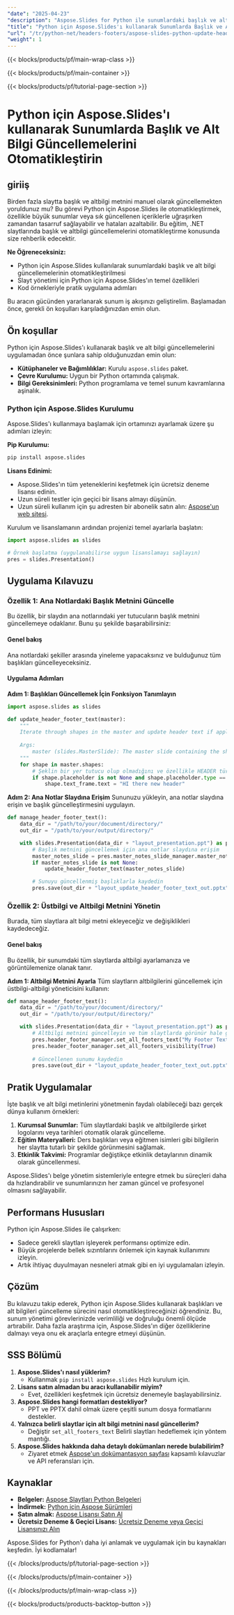 ```yaml
---
"date": "2025-04-23"
"description": "Aspose.Slides for Python ile sunumlardaki başlık ve alt bilgi güncellemelerini nasıl otomatikleştireceğinizi öğrenin. İş akışınızı kolaylaştırın, hataları azaltın ve sunum yönetimini geliştirin."
"title": "Python için Aspose.Slides'ı kullanarak Sunumlarda Başlık ve Alt Bilgi Güncellemelerini Otomatikleştirin"
"url": "/tr/python-net/headers-footers/aspose-slides-python-update-header-footer/"
"weight": 1
---
```


{{< blocks/products/pf/main-wrap-class >}}

{{< blocks/products/pf/main-container >}}

{{< blocks/products/pf/tutorial-page-section >}}
# Python için Aspose.Slides'ı kullanarak Sunumlarda Başlık ve Alt Bilgi Güncellemelerini Otomatikleştirin

## giriiş

Birden fazla slaytta başlık ve altbilgi metnini manuel olarak güncellemekten yoruldunuz mu? Bu görevi Python için Aspose.Slides ile otomatikleştirmek, özellikle büyük sunumlar veya sık güncellenen içeriklerle uğraşırken zamandan tasarruf sağlayabilir ve hataları azaltabilir. Bu eğitim, .NET slaytlarında başlık ve altbilgi güncellemelerini otomatikleştirme konusunda size rehberlik edecektir.

**Ne Öğreneceksiniz:**
- Python için Aspose.Slides kullanılarak sunumlardaki başlık ve alt bilgi güncellemelerinin otomatikleştirilmesi
- Slayt yönetimi için Python için Aspose.Slides'ın temel özellikleri
- Kod örnekleriyle pratik uygulama adımları

Bu aracın gücünden yararlanarak sunum iş akışınızı geliştirelim. Başlamadan önce, gerekli ön koşulları karşıladığınızdan emin olun.

## Ön koşullar

Python için Aspose.Slides'ı kullanarak başlık ve alt bilgi güncellemelerini uygulamadan önce şunlara sahip olduğunuzdan emin olun:
- **Kütüphaneler ve Bağımlılıklar:** Kurulu `aspose.slides` paket.
- **Çevre Kurulumu:** Uygun bir Python ortamında çalışmak.
- **Bilgi Gereksinimleri:** Python programlama ve temel sunum kavramlarına aşinalık.

### Python için Aspose.Slides Kurulumu

Aspose.Slides'ı kullanmaya başlamak için ortamınızı ayarlamak üzere şu adımları izleyin:

**Pip Kurulumu:**
```bash
pip install aspose.slides
```

**Lisans Edinimi:**
- Aspose.Slides'ın tüm yeteneklerini keşfetmek için ücretsiz deneme lisansı edinin.
- Uzun süreli testler için geçici bir lisans almayı düşünün.
- Uzun süreli kullanım için şu adresten bir abonelik satın alın: [Aspose'un web sitesi](https://purchase.aspose.com/buy).

Kurulum ve lisanslamanın ardından projenizi temel ayarlarla başlatın:
```python
import aspose.slides as slides

# Örnek başlatma (uygulanabilirse uygun lisanslamayı sağlayın)
pres = slides.Presentation()
```

## Uygulama Kılavuzu

### Özellik 1: Ana Notlardaki Başlık Metnini Güncelle

Bu özellik, bir slaydın ana notlarındaki yer tutucuların başlık metnini güncellemeye odaklanır. Bunu şu şekilde başarabilirsiniz:

#### Genel bakış
Ana notlardaki şekiller arasında yineleme yapacaksınız ve bulduğunuz tüm başlıkları güncelleyeceksiniz.

#### Uygulama Adımları
**Adım 1: Başlıkları Güncellemek İçin Fonksiyon Tanımlayın**
```python
import aspose.slides as slides

def update_header_footer_text(master):
    """
    Iterate through shapes in the master and update header text if applicable.
    
    Args:
        master (slides.MasterSlide): The master slide containing the shapes to be updated.
    """
    for shape in master.shapes:
        # Şeklin bir yer tutucu olup olmadığını ve özellikle HEADER türünde olup olmadığını kontrol edin
        if shape.placeholder is not None and shape.placeholder.type == slides.PlaceholderType.HEADER:
            shape.text_frame.text = "HI there new header"
```
**Adım 2: Ana Notlar Slaydına Erişim**
Sununuzu yükleyin, ana notlar slaydına erişin ve başlık güncelleştirmesini uygulayın.
```python
def manage_header_footer_text():
    data_dir = "/path/to/your/document/directory/"
    out_dir = "/path/to/your/output/directory/"

    with slides.Presentation(data_dir + "layout_presentation.ppt") as pres:
        # Başlık metnini güncellemek için ana notlar slaydına erişim
        master_notes_slide = pres.master_notes_slide_manager.master_notes_slide
        if master_notes_slide is not None:
            update_header_footer_text(master_notes_slide)

        # Sunuyu güncellenmiş başlıklarla kaydedin
        pres.save(out_dir + "layout_update_header_footer_text_out.pptx", slides.export.SaveFormat.PPTX)
```
### Özellik 2: Üstbilgi ve Altbilgi Metnini Yönetin

Burada, tüm slaytlara alt bilgi metni ekleyeceğiz ve değişiklikleri kaydedeceğiz.

#### Genel bakış
Bu özellik, bir sunumdaki tüm slaytlarda altbilgi ayarlamanıza ve görüntülemenize olanak tanır.

**Adım 1: Altbilgi Metnini Ayarla**
Tüm slaytların altbilgilerini güncellemek için üstbilgi-altbilgi yöneticisini kullanın:
```python
def manage_header_footer_text():
    data_dir = "/path/to/your/document/directory/"
    out_dir = "/path/to/your/output/directory/"

    with slides.Presentation(data_dir + "layout_presentation.ppt") as pres:
        # Altbilgi metnini güncelleyin ve tüm slaytlarda görünür hale getirin
        pres.header_footer_manager.set_all_footers_text("My Footer Text")
        pres.header_footer_manager.set_all_footers_visibility(True)
        
        # Güncellenen sunumu kaydedin
        pres.save(out_dir + "layout_update_header_footer_text_out.pptx", slides.export.SaveFormat.PPTX)
```
## Pratik Uygulamalar

İşte başlık ve alt bilgi metinlerini yönetmenin faydalı olabileceği bazı gerçek dünya kullanım örnekleri:
1. **Kurumsal Sunumlar:** Tüm slaytlardaki başlık ve altbilgilerde şirket logolarını veya tarihleri otomatik olarak güncelleme.
2. **Eğitim Materyalleri:** Ders başlıkları veya eğitmen isimleri gibi bilgilerin her slaytta tutarlı bir şekilde görünmesini sağlamak.
3. **Etkinlik Takvimi:** Programlar değiştikçe etkinlik detaylarının dinamik olarak güncellenmesi.

Aspose.Slides'ı belge yönetim sistemleriyle entegre etmek bu süreçleri daha da hızlandırabilir ve sunumlarınızın her zaman güncel ve profesyonel olmasını sağlayabilir.

## Performans Hususları

Python için Aspose.Slides ile çalışırken:
- Sadece gerekli slaytları işleyerek performansı optimize edin.
- Büyük projelerde bellek sızıntılarını önlemek için kaynak kullanımını izleyin.
- Artık ihtiyaç duyulmayan nesneleri atmak gibi en iyi uygulamaları izleyin.

## Çözüm

Bu kılavuzu takip ederek, Python için Aspose.Slides kullanarak başlıkları ve alt bilgileri güncelleme sürecini nasıl otomatikleştireceğinizi öğrendiniz. Bu, sunum yönetimi görevlerinizde verimliliği ve doğruluğu önemli ölçüde artırabilir. Daha fazla araştırma için, Aspose.Slides'ın diğer özelliklerine dalmayı veya onu ek araçlarla entegre etmeyi düşünün.

## SSS Bölümü

1. **Aspose.Slides'ı nasıl yüklerim?**
   - Kullanmak `pip install aspose.slides` Hızlı kurulum için.
2. **Lisans satın almadan bu aracı kullanabilir miyim?**
   - Evet, özellikleri keşfetmek için ücretsiz denemeyle başlayabilirsiniz.
3. **Aspose.Slides hangi formatları destekliyor?**
   - PPT ve PPTX dahil olmak üzere çeşitli sunum dosya formatlarını destekler.
4. **Yalnızca belirli slaytlar için alt bilgi metnini nasıl güncellerim?**
   - Değiştir `set_all_footers_text` Belirli slaytları hedeflemek için yöntem mantığı.
5. **Aspose.Slides hakkında daha detaylı dokümanları nerede bulabilirim?**
   - Ziyaret etmek [Aspose'un dokümantasyon sayfası](https://reference.aspose.com/slides/python-net/) kapsamlı kılavuzlar ve API referansları için.

## Kaynaklar
- **Belgeler:** [Aspose Slaytları Python Belgeleri](https://reference.aspose.com/slides/python-net/)
- **İndirmek:** [Python için Aspose Sürümleri](https://releases.aspose.com/slides/python-net/)
- **Satın almak:** [Aspose Lisansı Satın Al](https://purchase.aspose.com/buy)
- **Ücretsiz Deneme & Geçici Lisans:** [Ücretsiz Deneme veya Geçici Lisansınızı Alın](https://releases.aspose.com/slides/python-net/)

Aspose.Slides for Python'ı daha iyi anlamak ve uygulamak için bu kaynakları keşfedin. İyi kodlamalar!

{{< /blocks/products/pf/tutorial-page-section >}}

{{< /blocks/products/pf/main-container >}}

{{< /blocks/products/pf/main-wrap-class >}}

{{< blocks/products/products-backtop-button >}}